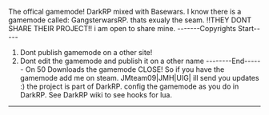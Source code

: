 The offical gamemode!
DarkRP mixed with Basewars.
I know there is a gamemode called: GangsterwarsRP.
thats exualy the seam.
!!THEY DONT SHARE THEIR PROJECT!!
i am open to share mine.
-------Copyrights Start-----
1. Dont publish gamemode on a other site!
2. Dont edit the gamemode and publish it on a other name
--------End------
On 50 Downloads the gamemode CLOSE!
So if you have the gamemode add me on steam.
JMteam09|JMH|UIG|
ill send you updates :)
the project is part of DarkRP.
config the gamemode as you do in DarkRP.
See DarkRP wiki to see hooks for lua.
---------------------------------------------------------------------------------